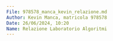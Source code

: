 ```yaml
---
File: 978578_manca_kevin_relazione.md
Author: Kevin Manca, matricola 978578
Date: 26/06/2024, 10:20
Name: Relazione Laboratorio Algoritmi
---
```



